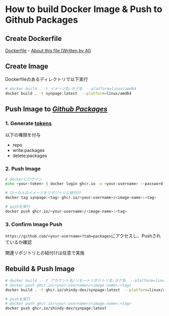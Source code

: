 # How to build Docker Image & Push to Github Packages

## Create Dockerfile
[Dockerfile](../../Dockerfile) - [About this file (Written by AI)](../about/about_dockerfile.md)

## Create Image
Dockerfileのあるディレクトリで以下実行
```bash
# docker build . -t イメージ名:タグ名  --platform=linux/amd64
docker build . -t synpage:latest  --platform=linux/amd64
```

## Push Image to *[Github Packages](https://github.co.jp/features/packages)*

### 1. Generate  [tokens](https://github.com/settings/tokens) 
以下の権限を付与
- repo
- write:packages
- delete:packages

### 2. Push Image
```bash
# dockerにログイン
echo <your-token> | docker login ghcr.io -u <your-username> --password-stdin

# ローカルのイメージをリポジトリに紐付け
docker tag synpage:<tag> ghcr.io/<your-username>/<image-name>:<tag>

# pushを実行
docker push ghcr.io/<your-username>/<image-name>:<tag>
```


### 3. Confirm Image Push
`https://github.com/<your-username>?tab=packages`にアクセスし、Pushされているか確認

関連リポジトリとの紐付けは任意で実施


## Rebuild & Push Image

```bash
# docker build . -t アカウント名/リモートリポジトリ名:タグ名  --platform=linux/amd64
# docker push ghcr.io/<your-username>/<image-name>:<tag>
docker build . -t ghcr.io/shindy-dev/synpage:latest  --platform=linux/amd64

# pushを実行
# docker push ghcr.io/<your-username>/<image-name>:<tag>
docker push ghcr.io/shindy-dev/synpage:latest
```

